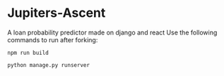
# Jupiters-Ascent
A loan probability predictor made on django and react
Use the following commands to run after forking:
```
npm run build 

```
```
python manage.py runserver

```
